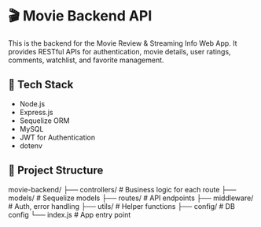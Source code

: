 # 🎬 Movie Backend API

This is the backend for the Movie Review & Streaming Info Web App. It provides RESTful APIs for authentication, movie details, user ratings, comments, watchlist, and favorite management.

## 🚀 Tech Stack

- Node.js
- Express.js
- Sequelize ORM
- MySQL
- JWT for Authentication
- dotenv

## 📁 Project Structure

movie-backend/
├── controllers/ # Business logic for each route
├── models/ # Sequelize models
├── routes/ # API endpoints
├── middleware/ # Auth, error handling
├── utils/ # Helper functions
├── config/ # DB config
└── index.js # App entry point


